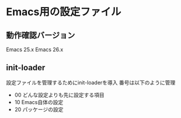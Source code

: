 Emacs用の設定ファイル
===================

## 動作確認バージョン

Emacs 25.x
Emacs 26.x

## init-loader

設定ファイルを管理するためにinit-loaderを導入
番号は以下のように管理

 - 00
 どんな設定よりも先に設定する項目
 - 10
 Emacs自体の設定
 - 20
 パッケージの設定
